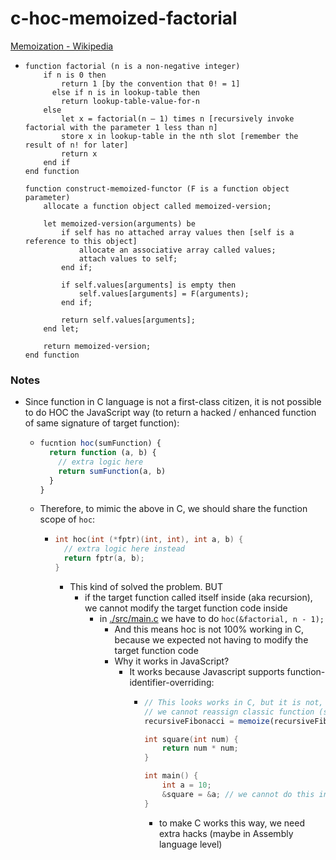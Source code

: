 c-hoc-memoized-factorial
========================
[Memoization - Wikipedia](https://en.wikipedia.org/wiki/Memoization)
- ```
  function factorial (n is a non-negative integer)
      if n is 0 then
          return 1 [by the convention that 0! = 1]
        else if n is in lookup-table then
          return lookup-table-value-for-n
      else
          let x = factorial(n – 1) times n [recursively invoke factorial with the parameter 1 less than n]
          store x in lookup-table in the nth slot [remember the result of n! for later]
          return x
      end if
  end function

  function construct-memoized-functor (F is a function object parameter)
      allocate a function object called memoized-version;

      let memoized-version(arguments) be
          if self has no attached array values then [self is a reference to this object]
              allocate an associative array called values;
              attach values to self;
          end if;

          if self.values[arguments] is empty then
              self.values[arguments] = F(arguments);
          end if;

          return self.values[arguments];
      end let;

      return memoized-version;
  end function
  ```
### Notes
- Since function in C language is not a first-class citizen, it is not possible to do HOC the JavaScript way (to return a hacked / enhanced function of same signature of target function):
  - ```js
    fucntion hoc(sumFunction) {
      return function (a, b) {
        // extra logic here
        return sumFunction(a, b)
      }
    }
    ```
  - Therefore, to mimic the above in C, we should share the function scope of `hoc`:
    - ```c
      int hoc(int (*fptr)(int, int), int a, b) {
        // extra logic here instead
        return fptr(a, b);
      }
      ```
      - This kind of solved the problem. BUT
        - if the target function called itself inside (aka recursion), we cannot modify the target function code inside
          - in [./src/main.c](./src/main.c) we have to do `hoc(&factorial, n - 1);`
            - And this means hoc is not 100% working in C, because we expected not having to modify the target function code
            - Why it works in JavaScript?
              - It works because Javascript supports function-identifier-overriding:
                - ```javascript
                  // This looks works in C, but it is not, because in C, when
                  // we cannot reassign classic function (see the code block after this)
                  recursiveFibonacci = memoize(recursiveFibonacci);
                  ```
                  ```c
                  int square(int num) {
                      return num * num;
                  }
                  
                  int main() {
                      int a = 10;
                      &square = &a; // we cannot do this in C
                  }
                  ```
                    - to make C works this way, we need extra hacks (maybe in Assembly language level)
